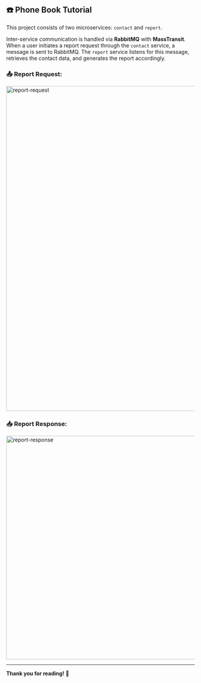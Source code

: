 ## ☎️ Phone Book Tutorial

This project consists of two microservices: `contact` and `report`.

Inter-service communication is handled via **RabbitMQ** with **MassTransit**. When a user initiates a report request through the `contact` service, a message is sent to RabbitMQ. The `report` service listens for this message, retrieves the contact data, and generates the report accordingly.

### 📤 Report Request:

<img width="1832" height="868" alt="report-request" src="https://github.com/user-attachments/assets/0bb51917-7783-494e-a473-1755b6cf886c" />

### 📥 Report Response:

<img width="912" height="597" alt="report-response" src="https://github.com/user-attachments/assets/f0df5f28-e6bd-45b6-befd-89ad88147c9b" />

---

**Thank you for reading!** 🙌

